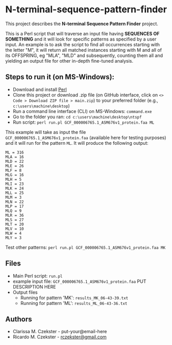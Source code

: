 # N-terminal-sequence-pattern-finder

This project describes the **N-terminal Sequence Pattern Finder** project.

This is a Perl script that will traverse an input file having **SEQUENCES OF SOMETHING** and it will look for specific patterns as specified by a user input.
An example is to ask the script to find all occurrences starting with the letter "M", it will return all matched instances starting with M and all of its OFFSPRING, eg "MLA", "MLD" and subsequently, counting them all and yielding an output file for other in-depth fine-tuned analysis.

## Steps to run it (on MS-Windows):
- Download and install [Perl](https://www.activestate.com/products/perl/downloads/)
- Clone this project or download .zip file (on GitHub interface, click on `<> Code > Download ZIP file > main.zip`) to your preferred folder (e.g., `c:\users\machine\desktop`)
- Run a command line interface (CLI) on MS-Windows: `command.exe`
- Go to the folder you ran: `cd c:\users\machine\desktop\ntspf`
- Run script: `perl run.pl GCF_000006765.1_ASM676v1_protein.faa ML`

This example will take as input the file `GCF_000006765.1_ASM676v1_protein.faa` (available here for testing purposes) and it will run for the pattern `ML`.
It will produce the following output:
```
ML = 316
MLA = 16
MLD = 22
MLE = 26
MLF = 8
MLG = 16
MLH = 5
MLI = 23
MLK = 24
MLL = 25
MLM = 3
MLN = 22
MLP = 17
MLQ = 9
MLR = 36
MLS = 27
MLT = 20
MLV = 10
MLW = 4
MLY = 3
```

Test other patterns: `perl run.pl GCF_000006765.1_ASM676v1_protein.faa MK`

## Files
- Main Perl script: `run.pl`
- example input file: `GCF_000006765.1_ASM676v1_protein.faa` PUT DESCRIPTION HERE
- Output files
  - Running for pattern 'MK': `results_MK_06-43-39.txt`
  - Running for pattern 'ML': `results_ML_06-43-36.txt`

## Authors
- Clarissa M. Czekster - put-your@email-here
- Ricardo M. Czekster - rczekster@gmail.com


